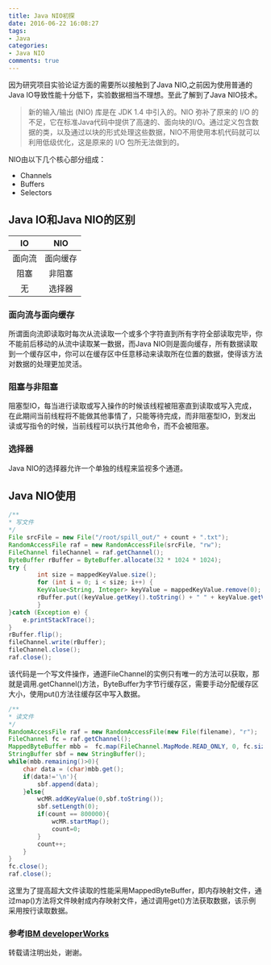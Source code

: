 ```yaml
---
title: Java NIO初探
date: 2016-06-22 16:08:27
tags:
- Java
categories:
- Java NIO
comments: true
---
```

因为研究项目实验论证方面的需要所以接触到了Java NIO,之前因为使用普通的Java IO导致性能十分低下，实验数据相当不理想。至此了解到了Java NIO技术。
>新的输入/输出 (NIO) 库是在 JDK 1.4 中引入的。NIO 弥补了原来的 I/O 的不足，它在标准Java代码中提供了高速的、面向块的I/O。通过定义包含数据的类，以及通过以块的形式处理这些数据，NIO不用使用本机代码就可以利用低级优化，这是原来的 I/O 包所无法做到的。

<!-- more -->
NIO由以下几个核心部分组成：
- Channels
- Buffers
- Selectors

## Java IO和Java NIO的区别

| IO 	        | NIO           |
|:-------------:|:-------------:|
| 面向流	        | 面向缓存		|
| 阻塞			| 非阻塞			|
| 无				| 选择器			|

### 面向流与面向缓存
所谓面向流即读取时每次从流读取一个或多个字符直到所有字符全部读取完毕，你不能前后移动的从流中读取某一数据，而Java NIO则是面向缓存，所有数据读取到一个缓存区中，你可以在缓存区中任意移动来读取所在位置的数据，使得该方法对数据的处理更加灵活。
### 阻塞与非阻塞
阻塞型IO，每当进行读取或写入操作的时候该线程被阻塞直到读取或写入完成，在此期间当前线程将不能做其他事情了，只能等待完成，而非阻塞型IO，到发出读或写指令的时候，当前线程可以执行其他命令，而不会被阻塞。

### 选择器
Java NIO的选择器允许一个单独的线程来监视多个通道。
## Java NIO使用
``` Java
/**
* 写文件
*/
File srcFile = new File("/root/spill_out/" + count + ".txt");
RandomAccessFile raf = new RandomAccessFile(srcFile, "rw");
FileChannel fileChannel = raf.getChannel();
ByteBuffer rBuffer = ByteBuffer.allocate(32 * 1024 * 1024);
try {
    	int size = mappedKeyValue.size();
        for (int i = 0; i < size; i++) {
        KeyValue<String, Integer> keyValue = mappedKeyValue.remove(0);
        rBuffer.put((keyValue.getKey().toString() + " " + keyValue.getValue().toString() + "\n").getBytes());
		}
}catch (Exception e) {
 	e.printStackTrace();
}
rBuffer.flip();
fileChannel.write(rBuffer);
fileChannel.close();
raf.close();
```
该代码是一个写文件操作，通道FileChannel的实例只有唯一的方法可以获取，那就是调用.getChannel()方法，ByteBuffer为字节行缓存区，需要手动分配缓存区大小，使用put()方法往缓存区中写入数据。
``` Java
/**
* 读文件
*/
RandomAccessFile raf = new RandomAccessFile(new File(filename), "r");
FileChannel fc = raf.getChannel();
MappedByteBuffer mbb =  fc.map(FileChannel.MapMode.READ_ONLY, 0, fc.size());
StringBuffer sbf = new StringBuffer();
while(mbb.remaining()>0){
	char data = (char)mbb.get();
	if(data!='\n'){
		sbf.append(data);
	}else{
		wcMR.addKeyValue(0,sbf.toString());
		sbf.setLength(0);
		if(count == 800000){
			wcMR.startMap();
			count=0;
		}
		count++;
	}
}
fc.close();
raf.close();
```
这里为了提高超大文件读取的性能采用MappedByteBuffer，即内存映射文件，通过map()方法将文件映射成内存映射文件，通过调用get()方法获取数据，该示例采用按行读取数据。

### 参考[IBM developerWorks](http://www.ibm.com/developerworks/cn/education/java/j-nio/j-nio.html)

转载请注明出处，谢谢。
